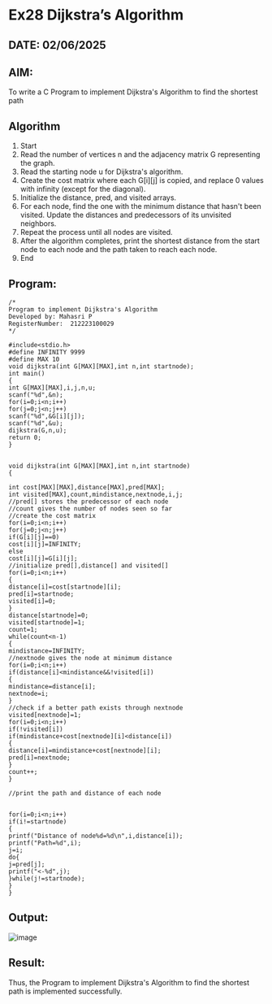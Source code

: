 # Ex28 Dijkstra’s Algorithm
## DATE: 02/06/2025
## AIM:
To write a C Program to implement Dijkstra's Algorithm to find the shortest path

## Algorithm
1. Start 
2. Read the number of vertices n and the adjacency matrix G representing the graph. 
3. Read the starting node u for Dijkstra's algorithm. 
4. Create the cost matrix where each G[i][j] is copied, and replace 0 values with infinity 
(except for the diagonal). 
5. Initialize the distance, pred, and visited arrays. 
6. For each node, find the one with the minimum distance that hasn't been visited. Update the 
distances and predecessors of its unvisited neighbors. 
7. Repeat the process until all nodes are visited. 
8. After the algorithm completes, print the shortest distance from the start node to each node 
and the path taken to reach each node. 
9. End

## Program:
```
/*
Program to implement Dijkstra's Algorithm 
Developed by: Mahasri P
RegisterNumber:  212223100029
*/

#include<stdio.h> 
#define INFINITY 9999 
#define MAX 10 
void dijkstra(int G[MAX][MAX],int n,int startnode); 
int main() 
{ 
int G[MAX][MAX],i,j,n,u; 
scanf("%d",&n); 
for(i=0;i<n;i++) 
for(j=0;j<n;j++) 
scanf("%d",&G[i][j]); 
scanf("%d",&u); 
dijkstra(G,n,u); 
return 0; 
} 
  
  
void dijkstra(int G[MAX][MAX],int n,int startnode) 
{ 
 
int cost[MAX][MAX],distance[MAX],pred[MAX]; 
int visited[MAX],count,mindistance,nextnode,i,j; 
//pred[] stores the predecessor of each node 
//count gives the number of nodes seen so far 
//create the cost matrix 
for(i=0;i<n;i++) 
for(j=0;j<n;j++) 
if(G[i][j]==0) 
cost[i][j]=INFINITY; 
else 
cost[i][j]=G[i][j]; 
//initialize pred[],distance[] and visited[] 
for(i=0;i<n;i++) 
{ 
distance[i]=cost[startnode][i]; 
pred[i]=startnode; 
visited[i]=0; 
} 
distance[startnode]=0; 
visited[startnode]=1; 
count=1; 
while(count<n-1) 
{ 
mindistance=INFINITY; 
//nextnode gives the node at minimum distance 
for(i=0;i<n;i++) 
if(distance[i]<mindistance&&!visited[i]) 
{ 
mindistance=distance[i]; 
nextnode=i; 
} 
//check if a better path exists through nextnode 
visited[nextnode]=1; 
for(i=0;i<n;i++) 
if(!visited[i]) 
if(mindistance+cost[nextnode][i]<distance[i]) 
{ 
distance[i]=mindistance+cost[nextnode][i]; 
pred[i]=nextnode; 
} 
count++; 
} 
 
//print the path and distance of each node 
  
  
for(i=0;i<n;i++) 
if(i!=startnode) 
{ 
printf("Distance of node%d=%d\n",i,distance[i]); 
printf("Path=%d",i); 
j=i; 
do{ 
j=pred[j]; 
printf("<-%d",j); 
}while(j!=startnode); 
} 
} 
```

## Output:

![image](https://github.com/user-attachments/assets/2b97128b-9317-4817-b9d3-0bdb72d60efb)


## Result:

Thus, the Program to implement Dijkstra's Algorithm to find the shortest path is implemented successfully.
